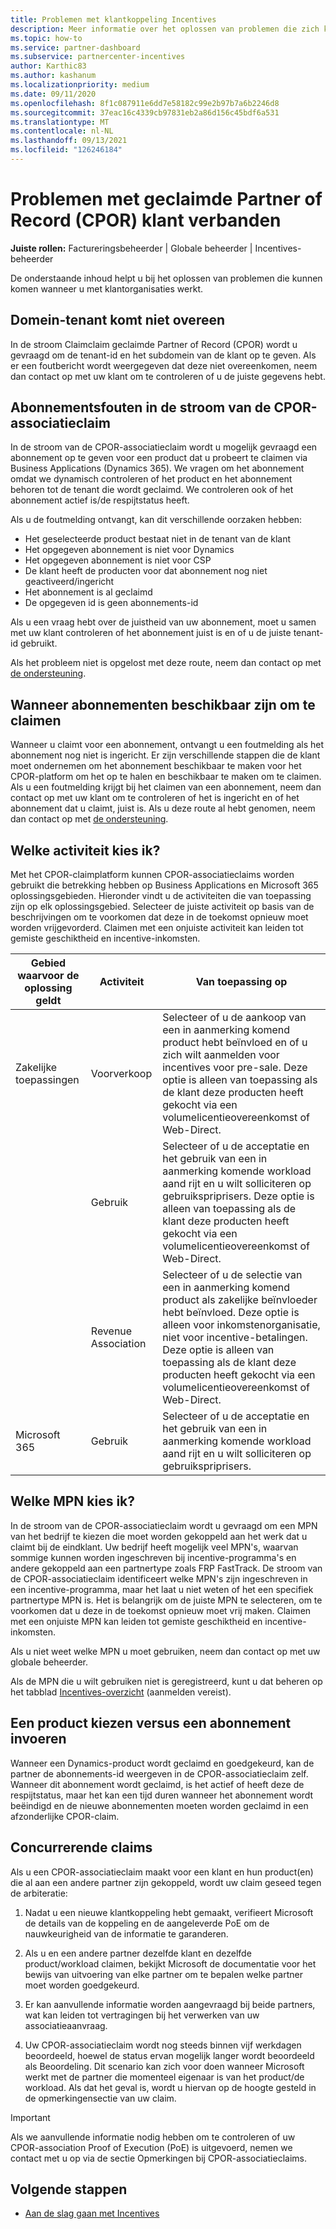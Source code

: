 ```yaml
---
title: Problemen met klantkoppeling Incentives
description: Meer informatie over het oplossen van problemen die zich kunnen voor doen bij het werken met geclaimde Partner of Record (CPOR) klantorganisaties.
ms.topic: how-to
ms.service: partner-dashboard
ms.subservice: partnercenter-incentives
author: Karthic83
ms.author: kashanum
ms.localizationpriority: medium
ms.date: 09/11/2020
ms.openlocfilehash: 8f1c087911e6dd7e58182c99e2b97b7a6b2246d8
ms.sourcegitcommit: 37eac16c4339cb97831eb2a86d156c45bdf6a531
ms.translationtype: MT
ms.contentlocale: nl-NL
ms.lasthandoff: 09/13/2021
ms.locfileid: "126246184"
---
```

# <a name="issues-with-claimed-partner-of-record-cpor-customer-associations"></a>Problemen met geclaimde Partner of Record (CPOR) klant verbanden

**Juiste rollen:** Factureringsbeheerder | Globale beheerder | Incentives-beheerder

De onderstaande inhoud helpt u bij het oplossen van problemen die kunnen komen wanneer u met klantorganisaties werkt.

## <a name="domain-tenant-mismatch"></a>Domein-tenant komt niet overeen

In de stroom Claimclaim geclaimde Partner of Record (CPOR) wordt u gevraagd om de tenant-id en het subdomein van de klant op te geven. Als er een foutbericht wordt weergegeven dat deze niet overeenkomen, neem dan contact op met uw klant om te controleren of u de juiste gegevens hebt.

## <a name="subscription-errors-in-the-cpor-association-claim-flow"></a>Abonnementsfouten in de stroom van de CPOR-associatieclaim

In de stroom van de CPOR-associatieclaim wordt u mogelijk gevraagd een abonnement op te geven voor een product dat u probeert te claimen via Business Applications (Dynamics 365). We vragen om het abonnement omdat we dynamisch controleren of het product en het abonnement behoren tot de tenant die wordt geclaimd. We controleren ook of het abonnement actief is/de respijtstatus heeft.

Als u de foutmelding ontvangt, kan dit verschillende oorzaken hebben:

- Het geselecteerde product bestaat niet in de tenant van de klant
- Het opgegeven abonnement is niet voor Dynamics
- Het opgegeven abonnement is niet voor CSP
- De klant heeft de producten voor dat abonnement nog niet geactiveerd/ingericht
- Het abonnement is al geclaimd
- De opgegeven id is geen abonnements-id

Als u een vraag hebt over de juistheid van uw abonnement, moet u samen met uw klant controleren of het abonnement juist is en of u de juiste tenant-id gebruikt.

Als het probleem niet is opgelost met deze route, neem dan contact op met [de ondersteuning](https://partner.microsoft.com/dashboard/support/incentives/servicerequests?category=incentives).

## <a name="when-subscriptions-will-be-available-to-claim"></a>Wanneer abonnementen beschikbaar zijn om te claimen

Wanneer u claimt voor een abonnement, ontvangt u een foutmelding als het abonnement nog niet is ingericht. Er zijn verschillende stappen die de klant moet ondernemen om het abonnement beschikbaar te maken voor het CPOR-platform om het op te halen en beschikbaar te maken om te claimen. Als u een foutmelding krijgt bij het claimen van een abonnement, neem dan contact op met uw klant om te controleren of het is ingericht en of het abonnement dat u claimt, juist is. Als u deze route al hebt genomen, neem dan contact op met [de ondersteuning](https://partner.microsoft.com/dashboard/support/incentives/servicerequests?category=incentives).

## <a name="which-activity-do-i-choose"></a>Welke activiteit kies ik?

Met het CPOR-claimplatform kunnen CPOR-associatieclaims worden gebruikt die betrekking hebben op Business Applications en Microsoft 365 oplossingsgebieden. Hieronder vindt u de activiteiten die van toepassing zijn op elk oplossingsgebied. Selecteer de juiste activiteit op basis van de beschrijvingen om te voorkomen dat deze in de toekomst opnieuw moet worden vrijgevorderd. Claimen met een onjuiste activiteit kan leiden tot gemiste geschiktheid en incentive-inkomsten.


| Gebied waarvoor de oplossing geldt | Activiteit | Van toepassing op |
| ------ | ----------- | ----------- |
| Zakelijke toepassingen      | Voorverkoop   | Selecteer of u de aankoop van een in aanmerking komend product hebt beïnvloed en of u zich wilt aanmelden voor incentives voor pre-sale. Deze optie is alleen van toepassing als de klant deze producten heeft gekocht via een volumelicentieovereenkomst of Web-Direct. |
|    |  Gebruik  | Selecteer of u de acceptatie en het gebruik van een in aanmerking komende workload aand rijt en u wilt solliciteren op gebruikspriprisers. Deze optie is alleen van toepassing als de klant deze producten heeft gekocht via een volumelicentieovereenkomst of Web-Direct. |
|    | Revenue Association   | Selecteer of u de selectie van een in aanmerking komend product als zakelijke beïnvloeder hebt beïnvloed. Deze optie is alleen voor inkomstenorganisatie, niet voor incentive-betalingen. Deze optie is alleen van toepassing als de klant deze producten heeft gekocht via een volumelicentieovereenkomst of Web-Direct.   |
| Microsoft 365   | Gebruik   | Selecteer of u de acceptatie en het gebruik van een in aanmerking komende workload aand rijt en u wilt solliciteren op gebruikspriprisers. |

## <a name="which-mpn-do-i-choose"></a>Welke MPN kies ik?

In de stroom van de CPOR-associatieclaim wordt u gevraagd om een MPN van het bedrijf te kiezen die moet worden gekoppeld aan het werk dat u claimt bij de eindklant. Uw bedrijf heeft mogelijk veel MPN's, waarvan sommige kunnen worden ingeschreven bij incentive-programma's en andere gekoppeld aan een partnertype zoals FRP FastTrack. De stroom van de CPOR-associatieclaim identificeert welke MPN's zijn ingeschreven in een incentive-programma, maar het laat u niet weten of het een specifiek partnertype MPN is. Het is belangrijk om de juiste MPN te selecteren, om te voorkomen dat u deze in de toekomst opnieuw moet vrij maken. Claimen met een onjuiste MPN kan leiden tot gemiste geschiktheid en incentive-inkomsten.

Als u niet weet welke MPN u moet gebruiken, neem dan contact op met uw globale beheerder.

Als de MPN die u wilt gebruiken niet is geregistreerd, kunt u dat beheren op het tabblad [Incentives-overzicht](https://partner.microsoft.com/dashboard/incentives/enrollment/summary) (aanmelden vereist).

## <a name="choosing-a-product-vs-entering-a-subscription"></a>Een product kiezen versus een abonnement invoeren

Wanneer een Dynamics-product wordt geclaimd en goedgekeurd, kan de partner de abonnements-id weergeven in de CPOR-associatieclaim zelf. Wanneer dit abonnement wordt geclaimd, is het actief of heeft deze de respijtstatus, maar het kan een tijd duren wanneer het abonnement wordt beëindigd en de nieuwe abonnementen moeten worden geclaimd in een afzonderlijke CPOR-claim.

## <a name="competing-claims"></a>Concurrerende claims

Als u een CPOR-associatieclaim maakt voor een klant en hun product(en) die al aan een andere partner zijn gekoppeld, wordt uw claim geseed tegen de arbiteratie:

1. Nadat u een nieuwe klantkoppeling hebt gemaakt, verifieert Microsoft de details van de koppeling en de aangeleverde PoE om de nauwkeurigheid van de informatie te garanderen.

2. Als u en een andere partner dezelfde klant en dezelfde product/workload claimen, bekijkt Microsoft de documentatie voor het bewijs van uitvoering van elke partner om te bepalen welke partner moet worden goedgekeurd.

3. Er kan aanvullende informatie worden aangevraagd bij beide partners, wat kan leiden tot vertragingen bij het verwerken van uw associatieaanvraag.

4. Uw CPOR-associatieclaim wordt nog steeds binnen vijf werkdagen  beoordeeld, hoewel de status ervan mogelijk langer wordt beoordeeld als Beoordeling. Dit scenario kan zich voor doen wanneer Microsoft werkt met de partner die momenteel eigenaar is van het product/de workload. Als dat het geval is, wordt u hiervan op de hoogte gesteld in de opmerkingensectie van uw claim. 

>[!IMPORTANT]
>Als we aanvullende informatie nodig hebben om te controleren of uw CPOR-association Proof of Execution (PoE) is uitgevoerd, nemen we contact met u op via de sectie Opmerkingen bij CPOR-associatieclaims.

## <a name="next-steps"></a>Volgende stappen

- [Aan de slag gaan met Incentives](incentives-get-started-intro.md)
